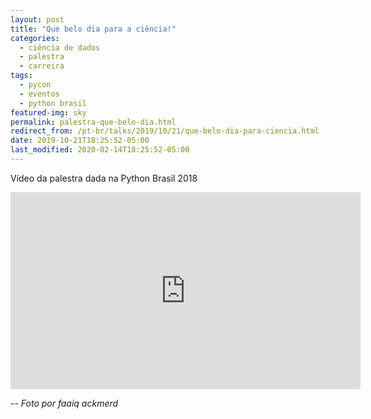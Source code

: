 ```yaml
---
layout: post
title: "Que belo dia para a ciência!"
categories:
  - ciência de dados
  - palestra
  - carreira
tags:
  - pycon
  - eventos
  - python brasil
featured-img: sky
permalink: palestra-que-belo-dia.html
redirect_from: /pt-br/talks/2019/10/21/que-belo-dia-para-ciencia.html
date: 2019-10-21T18:25:52-05:00
last_modified: 2020-02-14T18:25:52-05:00
---
```


Vídeo da palestra dada na Python Brasil 2018

<iframe width="560" height="315" src="https://www.youtube.com/embed/URBE9PyGclU" frameborder="0" allow="accelerometer; autoplay; encrypted-media; gyroscope; picture-in-picture" allowfullscreen></iframe>

<!--more-->
--
*Foto por faaiq ackmerd*